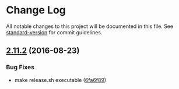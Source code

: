 # Change Log

All notable changes to this project will be documented in this file. See [standard-version](https://github.com/conventional-changelog/standard-version) for commit guidelines.

<a name="2.11.2"></a>
## [2.11.2](https://github.com/gajus/eslint-plugin-flowtype/compare/v2.11.1...v2.11.2) (2016-08-23)


### Bug Fixes

* make release.sh executable ([6fa6f89](https://github.com/gajus/eslint-plugin-flowtype/commit/6fa6f89))

